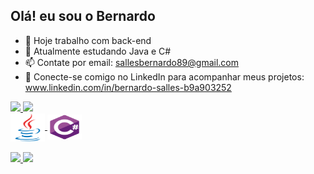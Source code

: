 ## Olá! eu sou o Bernardo
- 🔭 Hoje trabalho com back-end
- 🌱 Atualmente estudando Java e C#
- 📫 Contate por email: sallesbernardo89@gmail.com
- 💼 Conecte-se comigo no LinkedIn para acompanhar meus projetos: www.linkedin.com/in/bernardo-salles-b9a903252
<div>
  <a href="https://beacons.ai/devSalles">
    <img height="180em" src="https://github-readme-stats.vercel.app/api?username=devSalles&show_icons=true&theme=dark&include_all_commits=true&count_private=true"/>
    <img height="180em" src="https://github-readme-stats.vercel.app/api/top-langs/?username=devSalles&layout=compact&langs_count=16&theme=dark"/>
</div>
    
<div style="display: inline_block">
  <img align="center" alt="Salles-Java" height="45" width="55" src="https://raw.githubusercontent.com/devicons/devicon/master/icons/java/java-original.svg">
  <img align="center" alt="Salles-Csharp" height="40" width="55" src="https://raw.githubusercontent.com/devicons/devicon/master/icons/csharp/csharp-original.svg">
</div>

<div><br>
  <a href="sallesbernardo89@gmail.com" target="_blank">
    <img src="https://img.shields.io/badge/-Gmail-%23333?style=for-the-badge&logo=gmail&logoColor=white">
  </a>
  <a href="www.linkedin.com/in/bernardo-salles-b9a903252" target="_blank">
    <img src="https://img.shields.io/badge/-LinkedIn-%230077B5?style=for-the-badge&logo=linkedin&logoColor=white" target="_blank">
  </a>
</div>
